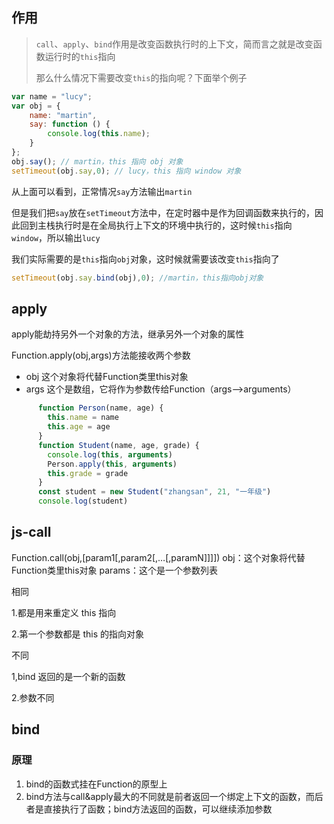## 作用

> `call`、`apply`、`bind`作用是改变函数执行时的上下文，简而言之就是改变函数运行时的`this`指向
>
> 那么什么情况下需要改变`this`的指向呢？下面举个例子

```js
var name = "lucy";
var obj = {
    name: "martin",
    say: function () {
        console.log(this.name);
    }
};
obj.say(); // martin，this 指向 obj 对象
setTimeout(obj.say,0); // lucy，this 指向 window 对象
```

从上面可以看到，正常情况`say`方法输出`martin`

但是我们把`say`放在`setTimeout`方法中，在定时器中是作为回调函数来执行的，因此回到主栈执行时是在全局执行上下文的环境中执行的，这时候`this`指向`window`，所以输出`lucy`

我们实际需要的是`this`指向`obj`对象，这时候就需要该改变`this`指向了

```js
setTimeout(obj.say.bind(obj),0); //martin，this指向obj对象
```

## apply

apply能劫持另外一个对象的方法，继承另外一个对象的属性

Function.apply(obj,args)方法能接收两个参数

- obj 这个对象将代替Function类里this对象
- args 这个是数组，它将作为参数传给Function（args-->arguments）

```js
      function Person(name, age) {
        this.name = name
        this.age = age
      }
      function Student(name, age, grade) {
        console.log(this, arguments)
        Person.apply(this, arguments)
        this.grade = grade
      }
      const student = new Student("zhangsan", 21, "一年级")
      console.log(student)

```

## js-call

Function.call(obj,[param1[,param2[,…[,paramN]]]])
obj：这个对象将代替Function类里this对象
params：这个是一个参数列表

相同

1.都是用来重定义 this 指向

2.第一个参数都是 this 的指向对象

不同

1,bind 返回的是一个新的函数

2.参数不同



## bind

### 原理

1. bind的函数式挂在Function的原型上
2. bind方法与call&apply最大的不同就是前者返回一个绑定上下文的函数，而后者是直接执行了函数；bind方法返回的函数，可以继续添加参数



